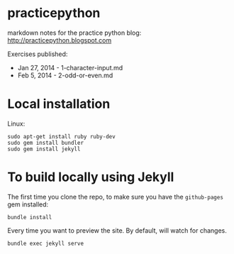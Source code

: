 practicepython
==============

markdown notes for the practice python blog: http://practicepython.blogspot.com

Exercises published:
* Jan 27, 2014 - 1-character-input.md
* Feb 5, 2014 - 2-odd-or-even.md


Local installation
==================
Linux:

```
sudo apt-get install ruby ruby-dev
sudo gem install bundler
sudo gem install jekyll
```

To build locally using Jekyll
===================
The first time you clone the repo, to make sure you have the `github-pages` gem installed:

```
bundle install
```

Every time you want to preview the site. By default, will watch for changes.
```
bundle exec jekyll serve
```
